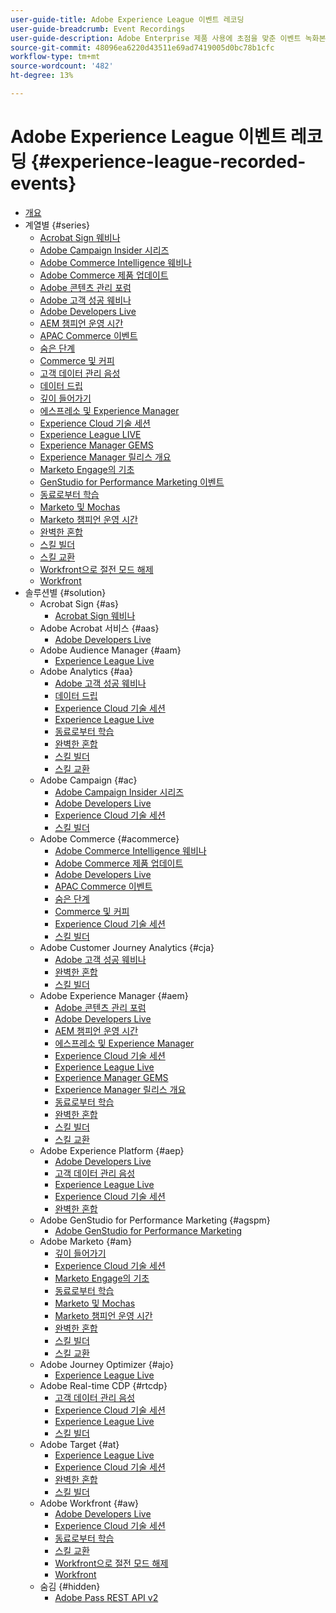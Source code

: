 ```yaml
---
user-guide-title: Adobe Experience League 이벤트 레코딩
user-guide-breadcrumb: Event Recordings
user-guide-description: Adobe Enterprise 제품 사용에 초점을 맞춘 이벤트 녹화본 컬렉션
source-git-commit: 48096ea6220d43511e69ad7419005d0bc78b1cfc
workflow-type: tm+mt
source-wordcount: '482'
ht-degree: 13%

---
```



# Adobe Experience League 이벤트 레코딩 {#experience-league-recorded-events}

+ [개요](overview.md)
+ 계열별 {#series}
   + [Acrobat Sign 웨비나](https://experienceleague.adobe.com/docs/events/acrobat-sign-webinars/overview.html?lang=ko)
   + [Adobe Campaign Insider 시리즈](https://experienceleague.adobe.com/docs/events/adobe-campaign-insider-recordings/overview.html?lang=ko)
   + [Adobe Commerce Intelligence 웨비나](https://experienceleague.adobe.com/docs/events/mbi-webinars-recordings/overview.html?lang=ko)
   + [Adobe Commerce 제품 업데이트](https://experienceleague.adobe.com/docs/events/adobe-commerce-product-update-recordings/overview.html?lang=ko)
   + [Adobe 콘텐츠 관리 포럼](https://experienceleague.adobe.com/docs/events/adobe-content-management-forum-recordings/overview.html?lang=ko)
   + [Adobe 고객 성공 웨비나](https://experienceleague.adobe.com/docs/events/adobe-customer-success-webinar-recordings/overview.html?lang=ko)
   + [Adobe Developers Live](https://experienceleague.adobe.com/docs/events/adobe-developers-live-recordings/overview.html?lang=ko)
   + [AEM 챔피언 운영 시간](https://experienceleague.adobe.com/docs/events/aem-champion-office-hours/overview.html?lang=ko)
   + [APAC Commerce 이벤트](https://experienceleague.adobe.com/docs/events/apac-commerce-recordings/overview.html?lang=ko)
   + [숨은 단계](https://experienceleague.adobe.com/docs/events/behind-the-brew-recordings/overview.html?lang=ko)
   + [Commerce 및 커피](https://experienceleague.adobe.com/docs/events/commerce-and-coffee-recordings/overview.html?lang=ko)
   + [고객 데이터 관리 음성](https://experienceleague.adobe.com/docs/events/customer-data-management-voices-recordings/overview.html?lang=ko)
   + [데이터 드립](https://experienceleague.adobe.com/docs/events/data-drip-recordings/overview.html?lang=ko)
   + [깊이 들어가기](https://experienceleague.adobe.com/docs/events/deep-dives-recordings/overview.html?lang=ko)
   + [에스프레소 및 Experience Manager](https://experienceleague.adobe.com/docs/events/espressos-and-experience-manager-recordings/overview.html?lang=ko)
   + [Experience Cloud 기술 세션](https://experienceleague.adobe.com/docs/events/tech-sessions/overview.html?lang=ko)
   + [Experience League LIVE](https://experienceleague.adobe.com/docs/events/experience-league-live-recordings/overview.html?lang=ko)
   + [Experience Manager GEMS](https://experienceleague.adobe.com/docs/events/experience-manager-gems-recordings/overview.html?lang=ko)
   + [Experience Manager 릴리스 개요](https://experienceleague.adobe.com/docs/events/aemcs-release-update-recordings/overview.html?lang=ko)
   + [Marketo Engage의 기초](https://experienceleague.adobe.com/ko/docs/events/foundations-of-marketo-engage-webinars/overview)
   + [GenStudio for Performance Marketing 이벤트](https://experienceleague.adobe.com/docs/events/genstudio-for-performance-marketing-events/overview.html?lang=ko)
   + [동료로부터 학습](https://experienceleague.adobe.com/docs/events/learn-from-your-peers-recordings/overview.html?lang=ko)
   + [Marketo 및 Mochas](https://experienceleague.adobe.com/docs/events/marketo-and-mochas-recordings/overview.html?lang=ko)
   + [Marketo 챔피언 운영 시간](https://experienceleague.adobe.com/docs/events/marketo-champion-office-hours/overview.html?lang=ko)
   + [완벽한 혼합](https://experienceleague.adobe.com/ko/docs/events/the-perfect-blend/overview)
   + [스킬 빌더](https://experienceleague.adobe.com/docs/events/skill-builder-recordings/overview.html?lang=ko)
   + [스킬 교환](https://experienceleague.adobe.com/docs/events/the-skill-exchange-recordings/overview.html?lang=ko)
   + [Workfront으로 절전 모드 해제](https://experienceleague.adobe.com/docs/events/wake-up-with-workfront-recordings/overview.html?lang=ko)
   + [Workfront](https://experienceleague.adobe.com/docs/events/workfront-recordings/overview.html?lang=ko)
+ 솔루션별 {#solution}
   + Acrobat Sign {#as}
      + [Acrobat Sign 웨비나](https://experienceleague.adobe.com/docs/events/acrobat-sign-webinars/overview.html?lang=ko)
   + Adobe Acrobat 서비스 {#aas}
      + [Adobe Developers Live](https://experienceleague.adobe.com/docs/events/adobe-developers-live-recordings/overview.html?lang=ko)
   + Adobe Audience Manager {#aam}
      + [Experience League Live](https://experienceleague.adobe.com/docs/events/experience-league-live-recordings/overview.html?lang=ko)
   + Adobe Analytics {#aa}
      + [Adobe 고객 성공 웨비나](https://experienceleague.adobe.com/docs/events/adobe-customer-success-webinar-recordings/overview.html?lang=ko)
      + [데이터 드립](https://experienceleague.adobe.com/docs/events/data-drip-recordings/overview.html?lang=ko)
      + [Experience Cloud 기술 세션](https://experienceleague.adobe.com/docs/events/tech-sessions/overview.html?lang=ko)
      + [Experience League Live](https://experienceleague.adobe.com/docs/events/experience-league-live-recordings/overview.html?lang=ko)
      + [동료로부터 학습](https://experienceleague.adobe.com/docs/events/learn-from-your-peers-recordings/overview.html?lang=ko)
      + [완벽한 혼합](https://experienceleague.adobe.com/ko/docs/events/the-perfect-blend/overview)
      + [스킬 빌더](https://experienceleague.adobe.com/docs/events/skill-builder-recordings/overview.html?lang=ko)
      + [스킬 교환](https://experienceleague.adobe.com/docs/events/the-skill-exchange-recordings/overview.html?lang=ko)
   + Adobe Campaign {#ac}
      + [Adobe Campaign Insider 시리즈](https://experienceleague.adobe.com/docs/events/adobe-campaign-insider-recordings/overview.html?lang=ko)
      + [Adobe Developers Live](https://experienceleague.adobe.com/docs/events/adobe-developers-live-recordings/overview.html?lang=ko)
      + [Experience Cloud 기술 세션](https://experienceleague.adobe.com/docs/events/tech-sessions/overview.html?lang=ko)
      + [스킬 빌더](https://experienceleague.adobe.com/docs/events/skill-builder-recordings/overview.html?lang=ko)
   + Adobe Commerce {#acommerce}
      + [Adobe Commerce Intelligence 웨비나](https://experienceleague.adobe.com/docs/events/mbi-webinars-recordings/overview.html?lang=ko)
      + [Adobe Commerce 제품 업데이트](https://experienceleague.adobe.com/docs/events/adobe-commerce-product-update-recordings/overview.html?lang=ko)
      + [Adobe Developers Live](https://experienceleague.adobe.com/docs/events/adobe-developers-live-recordings/overview.html?lang=ko)
      + [APAC Commerce 이벤트](https://experienceleague.adobe.com/docs/events/apac-commerce-recordings/overview.html?lang=ko)
      + [숨은 단계](https://experienceleague.adobe.com/docs/events/behind-the-brew-recordings/overview.html?lang=ko)
      + [Commerce 및 커피](https://experienceleague.adobe.com/docs/events/commerce-and-coffee-recordings/overview.html?lang=ko)
      + [Experience Cloud 기술 세션](https://experienceleague.adobe.com/docs/events/tech-sessions/overview.html?lang=ko)
      + [스킬 빌더](https://experienceleague.adobe.com/docs/events/skill-builder-recordings/overview.html?lang=ko)
   + Adobe Customer Journey Analytics {#cja}
      + [Adobe 고객 성공 웨비나](https://experienceleague.adobe.com/docs/events/adobe-customer-success-webinar-recordings/overview.html?lang=ko)
      + [완벽한 혼합](https://experienceleague.adobe.com/ko/docs/events/the-perfect-blend/overview)
      + [스킬 빌더](https://experienceleague.adobe.com/docs/events/skill-builder-recordings/overview.html?lang=ko)
   + Adobe Experience Manager {#aem}
      + [Adobe 콘텐츠 관리 포럼](https://experienceleague.adobe.com/docs/events/adobe-content-management-forum-recordings/overview.html?lang=ko)
      + [Adobe Developers Live](https://experienceleague.adobe.com/docs/events/adobe-developers-live-recordings/overview.html?lang=ko)
      + [AEM 챔피언 운영 시간](https://experienceleague.adobe.com/docs/events/aem-champion-office-hours/overview.html?lang=ko)
      + [에스프레소 및 Experience Manager](https://experienceleague.adobe.com/docs/events/espressos-and-experience-manager-recordings/overview.html?lang=ko)
      + [Experience Cloud 기술 세션](https://experienceleague.adobe.com/docs/events/tech-sessions/overview.html?lang=ko)
      + [Experience League Live](https://experienceleague.adobe.com/docs/events/experience-league-live-recordings/overview.html?lang=ko)
      + [Experience Manager GEMS](https://experienceleague.adobe.com/docs/events/experience-manager-gems-recordings/overview.html?lang=ko)
      + [Experience Manager 릴리스 개요](https://experienceleague.adobe.com/docs/events/aemcs-release-update-recordings/overview.html?lang=ko)
      + [동료로부터 학습](https://experienceleague.adobe.com/docs/events/learn-from-your-peers-recordings/overview.html?lang=ko)
      + [완벽한 혼합](https://experienceleague.adobe.com/ko/docs/events/the-perfect-blend/overview)
      + [스킬 빌더](https://experienceleague.adobe.com/docs/events/skill-builder-recordings/overview.html?lang=ko)
      + [스킬 교환](https://experienceleague.adobe.com/docs/events/the-skill-exchange-recordings/overview.html?lang=ko)
   + Adobe Experience Platform {#aep}
      + [Adobe Developers Live](https://experienceleague.adobe.com/docs/events/adobe-developers-live-recordings/overview.html?lang=ko)
      + [고객 데이터 관리 음성](https://experienceleague.adobe.com/docs/events/customer-data-management-voices-recordings/overview.html?lang=ko)
      + [Experience League Live](https://experienceleague.adobe.com/docs/events/experience-league-live-recordings/overview.html?lang=ko)
      + [Experience Cloud 기술 세션](https://experienceleague.adobe.com/docs/events/tech-sessions/overview.html?lang=ko)
      + [완벽한 혼합](https://experienceleague.adobe.com/ko/docs/events/the-perfect-blend/overview)
   + Adobe GenStudio for Performance Marketing {#agspm}
      + [Adobe GenStudio for Performance Marketing](https://experienceleague.adobe.com/docs/events/genstudio-for-performance-marketing-events/overview.html?lang=ko)
   + Adobe Marketo {#am}
      + [깊이 들어가기](https://experienceleague.adobe.com/docs/events/deep-dives-recordings/overview.html?lang=ko)
      + [Experience Cloud 기술 세션](https://experienceleague.adobe.com/docs/events/tech-sessions/overview.html?lang=ko)
      + [Marketo Engage의 기초](https://experienceleague.adobe.com/ko/docs/events/foundations-of-marketo-engage-webinars/overview)
      + [동료로부터 학습](https://experienceleague.adobe.com/docs/events/learn-from-your-peers-recordings/overview.html?lang=ko)
      + [Marketo 및 Mochas](https://experienceleague.adobe.com/docs/events/marketo-and-mochas-recordings/overview.html?lang=ko)
      + [Marketo 챔피언 운영 시간](https://experienceleague.adobe.com/docs/events/marketo-champion-office-hours/overview.html?lang=ko)
      + [완벽한 혼합](https://experienceleague.adobe.com/ko/docs/events/the-perfect-blend/overview)
      + [스킬 빌더](https://experienceleague.adobe.com/docs/events/skill-builder-recordings/overview.html?lang=ko)
      + [스킬 교환](https://experienceleague.adobe.com/docs/events/the-skill-exchange-recordings/overview.html?lang=ko)
   + Adobe Journey Optimizer {#ajo}
      + [Experience League Live](https://experienceleague.adobe.com/docs/events/experience-league-live-recordings/overview.html?lang=ko)
   + Adobe Real-time CDP {#rtcdp}
      + [고객 데이터 관리 음성](https://experienceleague.adobe.com/docs/events/customer-data-management-voices-recordings/overview.html?lang=ko)
      + [Experience Cloud 기술 세션](https://experienceleague.adobe.com/docs/events/tech-sessions/overview.html?lang=ko)
      + [Experience League Live](https://experienceleague.adobe.com/docs/events/experience-league-live-recordings/overview.html?lang=ko)
      + [스킬 빌더](https://experienceleague.adobe.com/docs/events/skill-builder-recordings/overview.html?lang=ko)
   + Adobe Target {#at}
      + [Experience League Live](https://experienceleague.adobe.com/docs/events/experience-league-live-recordings/overview.html?lang=ko)
      + [Experience Cloud 기술 세션](https://experienceleague.adobe.com/docs/events/tech-sessions/overview.html?lang=ko)
      + [완벽한 혼합](https://experienceleague.adobe.com/ko/docs/events/the-perfect-blend/overview)
      + [스킬 빌더](https://experienceleague.adobe.com/docs/events/skill-builder-recordings/overview.html?lang=ko)
   + Adobe Workfront {#aw}
      + [Adobe Developers Live](https://experienceleague.adobe.com/docs/events/adobe-developers-live-recordings/overview.html?lang=ko)
      + [Experience Cloud 기술 세션](https://experienceleague.adobe.com/docs/events/tech-sessions/overview.html?lang=ko)
      + [동료로부터 학습](https://experienceleague.adobe.com/docs/events/learn-from-your-peers-recordings/overview.html?lang=ko)
      + [스킬 교환](https://experienceleague.adobe.com/docs/events/the-skill-exchange-recordings/overview.html?lang=ko)
      + [Workfront으로 절전 모드 해제](https://experienceleague.adobe.com/docs/events/wake-up-with-workfront-recordings/overview.html?lang=ko)
      + [Workfront](https://experienceleague.adobe.com/docs/events/workfront-recordings/overview.html?lang=ko)
   + 숨김 {#hidden}
      + [Adobe Pass REST API v2](../single-events/adobe-pass-rest-api-v2.md)